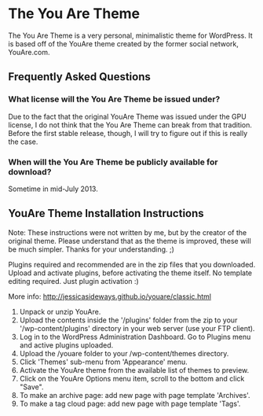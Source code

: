 The You Are Theme
=================
The You Are Theme is a very personal, minimalistic theme for WordPress. It is based off of the YouAre theme created by the former social network, YouAre.com.


Frequently Asked Questions
--------------------------
### What license will the You Are Theme be issued under?
Due to the fact that the original YouAre Theme was issued under the GPU license, I do not think that the You Are Theme can break from that tradition. Before the first stable release, though, I will try to figure out if this is really the case.

### When will the You Are Theme be publicly available for download?
Sometime in mid-July 2013.

YouAre Theme Installation Instructions
--------------------------------------
Note: These instructions were not written by me, but by the creator of the original theme. Please understand that as the theme is improved, these will be much simpler. Thanks for your understanding. ;)

Plugins required and recommended are in the zip files that you downloaded. Upload and activate plugins, before activating the theme itself. No template editing required. Just plugin activation :)

More info: http://jessicasideways.github.io/youare/classic.html

1. Unpack or unzip YouAre.
2. Upload the contents inside the '/plugins' folder from the zip to your '/wp-content/plugins' directory in your web server (use your FTP client).
3. Log in to the WordPress Administration Dashboard. Go to Plugins menu and active plugins uploaded.
4. Upload the /youare folder to your /wp-content/themes directory.
5. Click 'Themes' sub-menu from 'Appearance' menu.
7. Activate the YouAre theme from the available list of themes to preview.
8. Click on the YouAre Options menu item, scroll to the bottom and click "Save".
9. To make an archive page: add new page with page template 'Archives'.
10. To make a tag cloud page: add new page with page template 'Tags'.